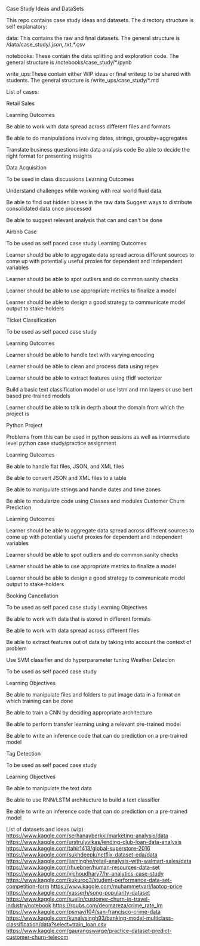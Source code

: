 Case Study Ideas and DataSets

This repo contains case study ideas and datasets. The directory structure is self explanatory:

data: This contains the raw and final datasets. The general structure is /data/case_study/*.json,*.txt,*.csv

notebooks: These contain the data splitting and exploration code. The general structure is /notebooks/case_study/*.ipynb

write_ups:These contain either WIP ideas or final writeup to be shared with students. The general structure is /write_ups/case_study/*.md

List of cases:

Retail Sales

Learning Outcomes

Be able to work with data spread across different files and formats

Be able to do manipulations involving dates, strings, groupby+aggregates

Translate business questions into data analysis code
Be able to decide the right format for presenting insights

Data Acquisition

To be used in class discussions
Learning Outcomes

Understand challenges while working with real world fluid data

Be able to find out hidden biases in the raw data
Suggest ways to distribute consolidated data once processed

Be able to suggest relevant analysis that can and can't be done

Airbnb Case

To be used as self paced case study
Learning Outcomes

Learner should be able to aggregate data spread across different sources to come up with potentially useful proxies for dependent and independent variables

Learner should be able to spot outliers and do common sanity checks

Learner should be able to use appropriate metrics to finalize a model

Learner should be able to design a good strategy to communicate model output to stake-holders

Ticket Classification

To be used as self paced case study

Learning Outcomes

Learner should be able to handle text with varying encoding

Learner should be able to clean and process data using regex

Learner should be able to extract features using tfidf vectorizer

Build a basic text classification model or use lstm and rnn layers or use bert based pre-trained models

Learner should be able to talk in depth about the domain from which the project is

Python Project


Problems from this can be used in python sessions as well as intermediate level python case study/practice assignment

Learning Outcomes

Be able to handle flat files, JSON, and XML files

Be able to convert JSON and XML files to a table

Be able to manipulate strings and handle dates and time zones

Be able to modularize code using Classes and modules
Customer Churn Prediction

Learning Outcomes

Learner should be able to aggregate data spread across different sources to come up with potentially useful proxies for dependent and independent variables

Learner should be able to spot outliers and do common sanity checks

Learner should be able to use appropriate metrics to finalize a model

Learner should be able to design a good strategy to communicate model output to stake-holders

Booking Cancellation

To be used as self paced case study
Learning Objectives

Be able to work with data that is stored in different formats

Be able to work with data spread across different files

Be able to extract features out of data by taking into account the context of problem

Use SVM classifier and do hyperparameter tuning
Weather Detecion

To be used as self paced case study

Learning Objectives

Be able to manipulate files and folders to put image data in a format on which training can be done

Be able to train a CNN by deciding appropriate architecture

Be able to perform transfer learning using a relevant pre-trained model

Be able to write an inference code that can do prediction on a pre-trained model

Tag Detection

To be used as self paced case study

Learning Objectives

Be able to manipulate the text data

Be able to use RNN/LSTM architecture to build a text classifier

Be able to write an inference code that can do prediction on a pre-trained model

List of datasets and ideas (wip)
https://www.kaggle.com/serhanayberkkl/marketing-analysis/data
https://www.kaggle.com/urstrulyvikas/lending-club-loan-data-analysis
https://www.kaggle.com/tahir1413/global-superstore-2016
https://www.kaggle.com/sukhdeepk/netflix-dataset-eda/data
https://www.kaggle.com/jiaminghe/retail-analysis-with-walmart-sales/data
https://www.kaggle.com/rhuebner/human-resources-data-set
https://www.kaggle.com/vjchoudhary7/hr-analytics-case-study
https://www.kaggle.com/kukuroo3/student-performance-data-set-competition-form
https://www.kaggle.com/muhammetvarl/laptop-price
https://www.kaggle.com/yasserh/song-popularity-dataset
https://www.kaggle.com/suelin/customer-churn-in-travel-industry/notebook
https://rpubs.com/deomareza/crime_rate_lm
https://www.kaggle.com/psmavi104/san-francisco-crime-data
https://www.kaggle.com/kunalvsingh93/banking-model-multiclass-classification/data?select=train_loan.csv
https://www.kaggle.com/gaurangswarge/practice-dataset-predict-customer-churn-telecom
